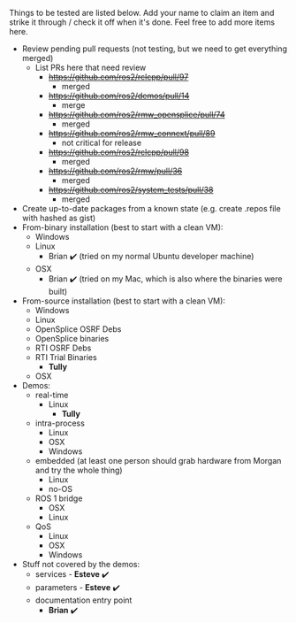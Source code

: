 Things to be tested are listed below.
Add your name to claim an item and strike it through / check it off when it's done.
Feel free to add more items here.

* Review pending pull requests (not testing, but we need to get everything merged)
  * List PRs here that need review
    * ~~https://github.com/ros2/rclcpp/pull/97~~
      * merged
    * ~~https://github.com/ros2/demos/pull/14~~
      * merge
    * ~~https://github.com/ros2/rmw_opensplice/pull/74~~
      * merged
    * ~~https://github.com/ros2/rmw_connext/pull/89~~
      * not critical for release
    * ~~https://github.com/ros2/rclcpp/pull/98~~
      * merged
    * ~~https://github.com/ros2/rmw/pull/36~~
      * merged
    * ~~https://github.com/ros2/system_tests/pull/38~~
      * merged
* Create up-to-date packages from a known state (e.g. create .repos file with hashed as gist)
* From-binary installation (best to start with a clean VM):
  * Windows
  * Linux
    * Brian :heavy_check_mark: (tried on my normal Ubuntu developer machine) 
  * OSX
    * Brian :heavy_check_mark: (tried on my Mac, which is also where the binaries were built)
* From-source installation (best to start with a clean VM):
  * Windows
  * Linux
   * OpenSplice OSRF Debs
   * OpenSplice binaries
   * RTI OSRF Debs
   * RTI Trial Binaries
     * **Tully**
  * OSX
* Demos:
  * real-time
    * Linux
      * **Tully**
  * intra-process
    * Linux
    * OSX
    * Windows
  * embedded (at least one person should grab hardware from Morgan and try the whole thing)
    * Linux
    * no-OS
  * ROS 1 bridge
    * OSX
    * Linux
  * QoS
    * Linux
    * OSX
    * Windows
* Stuff not covered by the demos:
  * services - **Esteve** :heavy_check_mark: 
  * parameters - **Esteve** :heavy_check_mark: 
  * documentation entry point
    * **Brian** :heavy_check_mark: 
